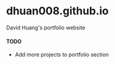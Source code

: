 # dhuan008.github.io

David Huang's portfolio website

#### TODO ####
- Add more projects to portfolio section

